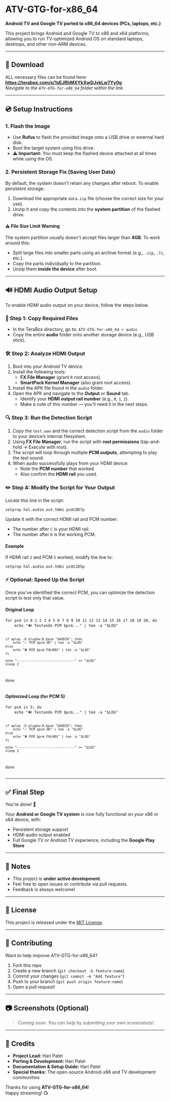 

  <h1>ATV-GTG-for-x86_64</h1>
  <p><strong>Android TV and Google TV ported to x86_64 devices (PCs, laptops, etc.)</strong></p>

  <p>This project brings Android and Google TV to x86 and x64 platforms, allowing you to run TV-optimized Android OS on standard laptops, desktops, and other non-ARM devices.</p>

<hr>

<h2>🔗 Download</h2>
<p>
  ALL necessary files can be found here:
  <strong>
    <a href="https://terabox.com/s/1sEJRhMXYkXwDJvkLw7Yy0g" target="_blank" rel="noopener noreferrer">
      https://terabox.com/s/1sEJRhMXYkXwDJvkLw7Yy0g
    </a>
  </strong>
  <br>
  <em>Navigate to the <code>ATV-GTG-for-x86_64</code> folder within the link.</em>
</p>

<hr>


  <h2>💿 Setup Instructions</h2>

  <h3>1. Flash the Image</h3>
  <ul>
    <li>Use <strong>Rufus</strong> to flash the provided image onto a USB drive or external hard disk.</li>
    <li>Boot the target system using this drive.</li>
    <li>⚠️ <strong>Important:</strong> You must keep the flashed device attached at all times while using the OS.</li>
  </ul>

  <h3>2. Persistent Storage Fix (Saving User Data)</h3>
  <p>By default, the system doesn't retain any changes after reboot. To enable persistent storage:</p>
  <ol>
    <li>Download the appropriate <code>data.zip</code> file (choose the correct size for your use).</li>
    <li>Unzip it and copy the contents into the <strong>system partition</strong> of the flashed drive.</li>
  </ol>

  <h4>⚠️ File Size Limit Warning</h4>
  <p>The system partition usually doesn't accept files larger than <strong>4GB</strong>. To work around this:</p>
  <ul>
    <li>Split large files into smaller parts using an archive format (e.g., <code>.zip</code>, <code>.7z</code>, etc.).</li>
    <li>Copy the parts individually to the partition.</li>
    <li>Unzip them <strong>inside the device</strong> after boot.</li>
  </ul>

  <hr>

  <h2>🔊 HDMI Audio Output Setup</h2>
  <p>To enable HDMI audio output on your device, follow the steps below.</p>

  <h3>📁 Step 1: Copy Required Files</h3>
  <ul>
    <li>In the TeraBox directory, go to: <code>ATV-GTG-for-x86_64 &gt; audio</code></li>
    <li>Copy the entire <strong>audio</strong> folder onto another storage device (e.g., USB stick).</li>
  </ul>

  <h3>🛠 Step 2: Analyze HDMI Output</h3>
  <ol>
    <li>Boot into your Android TV device.</li>
    <li>Install the following tools:
      <ul>
        <li><strong>FX File Manager</strong> (grant it root access).</li>
        <li><strong>SmartPack Kernel Manager</strong> (also grant root access).</li>
      </ul>
    </li>
    <li>Install the APK file found in the <code>audio</code> folder.</li>
    <li>Open the APK and navigate to the <strong>Output</strong> or <strong>Sound</strong> tab.
      <ul>
        <li>Identify your <strong>HDMI output rail number</strong> (e.g., <code>0</code>, <code>1</code>, <code>2</code>).</li>
        <li>Make a note of this number — you'll need it in the next steps.</li>
      </ul>
    </li>
  </ol>

  <h3>🔍 Step 3: Run the Detection Script</h3>
  <ol>
    <li>Copy the <code>test.wav</code> and the correct detection script from the <code>audio</code> folder to your device’s internal filesystem.</li>
    <li>Using <strong>FX File Manager</strong>, run the script with <strong>root permissions</strong> (tap-and-hold → Execute with root).</li>
    <li>The script will loop through multiple <strong>PCM outputs</strong>, attempting to play the test sound.</li>
    <li>When audio successfully plays from your HDMI device:
      <ul>
        <li>Note the <strong>PCM number</strong> that worked.</li>
        <li>Also confirm the <strong>HDMI rail</strong> you used.</li>
      </ul>
    </li>
  </ol>

  <h3>✏️ Step 4: Modify the Script for Your Output</h3>
  <p>Locate this line in the script:</p>
  <pre><code>setprop hal.audio.out.hdmi pcmC0D7p</code></pre>

  <p>Update it with the correct HDMI rail and PCM number:</p>
  <ul>
    <li>The number after <code>C</code> is your HDMI rail.</li>
    <li>The number after <code>D</code> is the working PCM.</li>
  </ul>

  <h4>Example</h4>
  <p>If HDMI rail <code>2</code> and PCM <code>5</code> worked, modify the line to:</p>
  <pre><code>setprop hal.audio.out.hdmi pcmC2D5p</code></pre>

  <h3>⚡ Optional: Speed Up the Script</h3>
  <p>Once you've identified the correct PCM, you can optimize the detection script to test only that value.</p>

  <h4>Original Loop</h4>
  <pre><code>for pcm in 0 1 2 3 4 5 6 7 8 9 10 11 12 13 14 15 16 17 18 19 20; do
    echo "🔊 Testando PCM $pcm..." | tee -a "$LOG"

    if aplay -D plughw:0,$pcm "$AUDIO"; then
        echo "✅ PCM $pcm OK" | tee -a "$LOG"
    else
        echo "❌ PCM $pcm FALHOU" | tee -a "$LOG"
    fi

    echo "------------------------------" >> "$LOG"
    sleep 2
done</code></pre>

  <h4>Optimized Loop (for PCM 5)</h4>
  <pre><code>for pcm in 5; do
    echo "🔊 Testando PCM $pcm..." | tee -a "$LOG"

    if aplay -D plughw:0,$pcm "$AUDIO"; then
        echo "✅ PCM $pcm OK" | tee -a "$LOG"
    else
        echo "❌ PCM $pcm FALHOU" | tee -a "$LOG"
    fi

    echo "------------------------------" >> "$LOG"
    sleep 2
done</code></pre>

  <hr>

  <h2>✅ Final Step</h2>
  <p>You're done! 🎉</p>
  <p>Your <strong>Android or Google TV system</strong> is now fully functional on your x86 or x64 device, with:</p>
  <ul>
    <li>Persistent storage support</li>
    <li>HDMI audio output enabled</li>
    <li>Full Google TV or Android TV experience, including the <strong>Google Play Store</strong></li>
  </ul>

  <hr>

  <h2>📌 Notes</h2>
  <ul>
    <li>This project is <strong>under active development</strong>.</li>
    <li>Feel free to open issues or contribute via pull requests.</li>
    <li>Feedback is always welcome!</li>
  </ul>

  <hr>

  <h2>📜 License</h2>
  <p>This project is released under the <a href="#">MIT License</a>.</p>

  <hr>

  <h2>🤝 Contributing</h2>
  <p>Want to help improve ATV-GTG-for-x86_64?</p>
  <ol>
    <li>Fork this repo</li>
    <li>Create a new branch (<code>git checkout -b feature-name</code>)</li>
    <li>Commit your changes (<code>git commit -m "Add feature"</code>)</li>
    <li>Push to your branch (<code>git push origin feature-name</code>)</li>
    <li>Open a pull request!</li>
  </ol>

  <hr>

  <h2>📷 Screenshots (Optional)</h2>
  <blockquote>
    <p><em>Coming soon. You can help by submitting your own screenshots!</em></p>
  </blockquote>

  <hr>

  <h2>👥 Credits</h2>
  <ul>
    <li><strong>Project Lead:</strong> Hari Patel</li>
    <li><strong>Porting & Development:</strong> Hari Patel</li>
    <li><strong>Documentation & Setup Guide:</strong> Hari Patel</li>
    <li><strong>Special thanks:</strong> The open-source Android-x86 and TV development communities</li>
  </ul>

  <p>Thanks for using <strong>ATV-GTG-for-x86_64</strong>!<br>
  Happy streaming! 📺</p>

</body>
</html>
